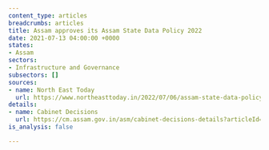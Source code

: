 ```yaml
---
content_type: articles
breadcrumbs: articles
title: Assam approves its Assam State Data Policy 2022
date: 2021-07-13 04:00:00 +0000
states:
- Assam
sectors:
- Infrastructure and Governance
subsectors: []
sources:
- name: North East Today
  url: https://www.northeasttoday.in/2022/07/06/assam-state-data-policy-2022-approved-for-data-driven-governance-check-out-key-cabinet-decisions/
details:
- name: Cabinet Decisions
  url: https://cm.assam.gov.in/asm/cabinet-decisions-details?articleId=250355
is_analysis: false

---
```

